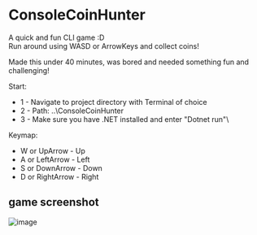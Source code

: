 # ConsoleCoinHunter
A quick and fun CLI game :D\
Run around using WASD or ArrowKeys and collect coins!

Made this under 40 minutes, was bored and needed something fun and challenging!

Start: 
- 1 - Navigate to project directory with Terminal of choice
- 2 - Path: ..\ConsoleCoinHunter
- 3 - Make sure you have .NET installed and enter "Dotnet run"\

Keymap:
- W or UpArrow - Up
- A or LeftArrow - Left
- S or DownArrow - Down
- D or RightArrow - Right


## game screenshot
![image](https://github.com/KhaledZra/ConsoleCoinHunter/assets/113167422/58bc21be-a856-4698-898e-0711d5a61cd1)
